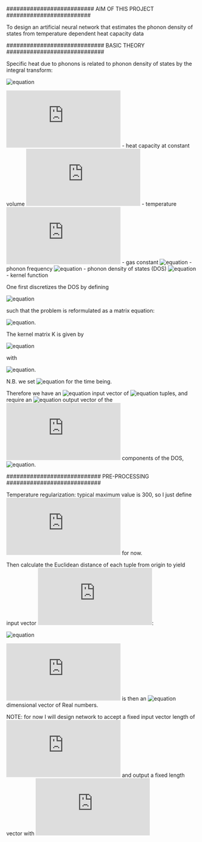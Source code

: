 ########################## AIM OF THIS PROJECT #########################

To design an artificial neural network that estimates the phonon density
of states from temperature dependent heat capacity data

############################# BASIC THEORY #############################

Specific heat due to phonons is related to phonon density of states by 
the integral transform:

   ![equation](https://latex.codecogs.com/gif.latex?C_V(T)=\int_0^\infty&space;d\omega&space;D\omegaD(\omega)K(\omega,T))

![equation](https://latex.codecogs.com/gif.latex?C_V) - heat capacity at constant volume
![equation](https://latex.codecogs.com/gif.latex?T) - temperature
![equation](https://latex.codecogs.com/gif.latex?R) - gas constant
![equation](https://latex.codecogs.com/gif.latex?\omega) - phonon frequency
![equation](https://latex.codecogs.com/gif.latex?D(\omega)) - phonon density of states (DOS)
![equation](https://latex.codecogs.com/gif.latex?K(\omega,T)) - kernel function

One first discretizes the DOS by defining 

   ![equation](https://latex.codecogs.com/gif.latex?D(n&space;\Delta\omega)\equiv&space;s_n\Delta\omega)

such that the problem is reformulated as a matrix equation:

   ![equation](https://latex.codecogs.com/gif.latex?C_V(T_i)=\sum_jK_{ij}s_j).

The kernel matrix K is given by

   ![equation](https://latex.codecogs.com/gif.latex?K_{ij}=3R\frac{y^2\exp(y)}{(1-\exp(y))^2})

with 

   ![equation](https://latex.codecogs.com/gif.latex?y=\frac{\hbar\omega_j}{k_BT_i}).

N.B. we set ![equation](https://latex.codecogs.com/gif.latex?\hbar=k_B=3R=1) for the time being.

Therefore we have an ![equation](https://latex.codecogs.com/gif.latex?(m\times1)) input vector of ![equation](https://latex.codecogs.com/gif.latex?(T_i,C_{v,i})) tuples, and
require an ![equation](https://latex.codecogs.com/gif.latex?(n\times1)) output vector of the ![equation](https://latex.codecogs.com/gif.latex?s_j) components of the DOS, ![equation](https://latex.codecogs.com/gif.latex?D(\omega)).

############################ PRE-PROCESSING ############################

Temperature regularization: typical maximum value is 300, so I just 
define ![equation](https://latex.codecogs.com/gif.latex?t_i=T_i/300) for now.

Then calculate the Euclidean distance of each tuple from origin to yield
input vector ![equation](https://latex.codecogs.com/gif.latex?X):

   ![equation](https://latex.codecogs.com/gif.latex?X_i=\sqrt{t_i^2+C_{v,i}^2})

![equation](https://latex.codecogs.com/gif.latex?X) is then an ![equation](https://latex.codecogs.com/gif.latex?(m\times1)) dimensional vector of Real numbers.

NOTE: for now I will design network to accept a fixed input vector 
length of ![equation](https://latex.codecogs.com/gif.latex?m=50) and output a fixed length vector with ![equation](https://latex.codecogs.com/gif.latex?n=50)
